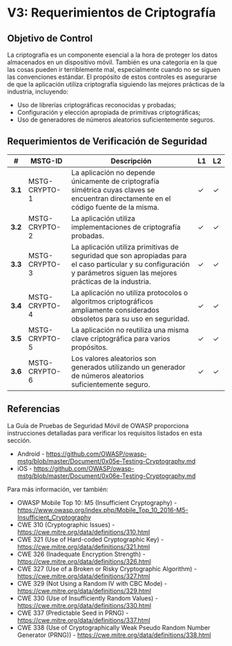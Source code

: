 # V3: Requerimientos de Criptografía

## Objetivo de Control

La criptografía es un componente esencial a la hora de proteger los datos almacenados en un dispositivo móvil. También es una categoría en la que las cosas pueden ir terriblemente mal, especialmente cuando no se siguen las convenciones estándar. El propósito de estos controles es asegurarse de que la aplicación utiliza criptografía siguiendo las mejores prácticas de la industria, incluyendo:

- Uso de librerías criptográficas reconocidas y probadas;
- Configuración y elección apropiada de primitivas criptográficas;
- Uso de generadores de números aleatorios suficientemente seguros.

## Requerimientos de Verificación de Seguridad

| # | MSTG-ID | Descripción | L1 | L2 |
| -- | -------- | ---------------------- | - | - |
| **3.1** | MSTG-CRYPTO-1 | La aplicación no depende únicamente de criptografía simétrica cuyas claves se encuentran directamente en el código fuente de la misma.| ✓ | ✓ |
| **3.2** | MSTG-CRYPTO-2 | La aplicación utiliza implementaciones de criptografía probadas. | ✓ | ✓ |
| **3.3** | MSTG-CRYPTO-3 | La aplicación utiliza primitivas de seguridad que son apropiadas para el caso particular y su configuración y parámetros siguen las mejores prácticas de la industria. | ✓ | ✓ |
| **3.4** | MSTG-CRYPTO-4 | La aplicación no utiliza protocolos o algoritmos criptográficos ampliamente considerados obsoletos para su uso en seguridad. | ✓ | ✓ |
| **3.5** | MSTG-CRYPTO-5 | La aplicación no reutiliza una misma clave criptográfica para varios propósitos. | ✓ | ✓ |
| **3.6** | MSTG-CRYPTO-6 | Los valores aleatorios son generados utilizando un generador de números aleatorios suficientemente seguro. | ✓ | ✓ |

## Referencias

La Guía de Pruebas de Seguridad Móvil de OWASP proporciona instrucciones detalladas para verificar los requisitos listados en esta sección.

- Android - <https://github.com/OWASP/owasp-mstg/blob/master/Document/0x05e-Testing-Cryptography.md>
- iOS - <https://github.com/OWASP/owasp-mstg/blob/master/Document/0x06e-Testing-Cryptography.md>

Para más información, ver también:

- OWASP Mobile Top 10: M5 (Insufficient Cryptography) - <https://www.owasp.org/index.php/Mobile_Top_10_2016-M5-Insufficient_Cryptography>
- CWE 310 (Cryptographic Issues) - <https://cwe.mitre.org/data/definitions/310.html>
- CWE 321 (Use of Hard-coded Cryptographic Key) - <https://cwe.mitre.org/data/definitions/321.html>
- CWE 326 (Inadequate Encryption Strength) - <https://cwe.mitre.org/data/definitions/326.html>
- CWE 327 (Use of a Broken or Risky Cryptographic Algorithm) - <https://cwe.mitre.org/data/definitions/327.html>
- CWE 329 (Not Using a Random IV with CBC Mode) - <https://cwe.mitre.org/data/definitions/329.html>
- CWE 330 (Use of Insufficiently Random Values) - <https://cwe.mitre.org/data/definitions/330.html>
- CWE 337 (Predictable Seed in PRNG) - <https://cwe.mitre.org/data/definitions/337.html>
- CWE 338 (Use of Cryptographically Weak Pseudo Random Number Generator (PRNG)) - <https://cwe.mitre.org/data/definitions/338.html>
